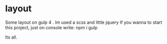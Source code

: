 # layout
Some layout on gulp 4 . Im used a scss and little jquery
If you wanna to start this project, just on console write: 
npm i 
gulp 

Its all.
